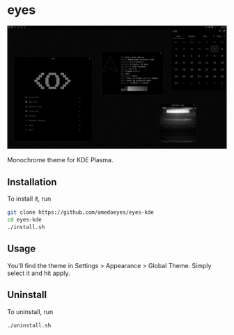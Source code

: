 # eyes

![preview](plasma/look-and-feel/eyes/contents/previews/fullscreenpreview.jpg)

Monochrome theme for KDE Plasma.

## Installation

To install it, run

```bash
git clone https://github.com/amedoeyes/eyes-kde
cd eyes-kde
./install.sh
```

## Usage

You'll find the theme in Settings > Appearance > Global Theme.
Simply select it and hit apply.

## Uninstall

To uninstall, run

```bash
./uninstall.sh
```
